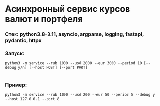 # Асинхронный сервис курсов валют и портфеля

### Стек: python3.8-3.11, asyncio, argparse, logging, fastapi, pydantic, httpx

###  Запуск:
```
python3 -m service --rub 1000 --usd 2000 --eur 3000 --period 10 [--debug y/n] [--host HOST] [--port PORT]
```
#

### Пример:
```
python3 -m service --rub 1000 --usd 200 --eur 50 --period 5 --debug y --host 127.0.0.1 --port 8
```